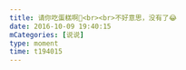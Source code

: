 ```yaml
---
title: 请你吃蛋糕啊🎂<br><br>不好意思，没有了😂
date: 2016-10-09 19:40:15
mCategories: [说说]
type: moment
time: t194015
---
```


<div id="pics-20161009194015"></div>

<script src="/lib/moment/pics.js"></script>
<script>
var data = [
    {"link": "2016-10-09_000004.jpeg", "type": "shuoshuo"},
    {"link": "2016-10-09_000008.jpeg", "type": "shuoshuo"},
    {"link": "2016-10-09_000010.jpeg", "type": "shuoshuo"},
    {"link": "2016-10-09_000011.jpeg", "type": "shuoshuo"},
    {"link": "2016-10-09_000012.jpeg", "type": "shuoshuo"},
    {"link": "2016-10-09_000013.jpeg", "type": "shuoshuo"}
];
picsRender(data, "pics-20161009194015");
</script>
